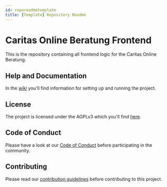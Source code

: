 ```yaml
---
id: reporeadmetemplate
title: [Template] Repository Readme
---
```


# Caritas Online Beratung Frontend
This is the repository containing all frontend logic for the Caritas Online Beratung.

## Help and Documentation
In the [wiki](https://github.com/CaritasDeutschland/.github/wiki/Online-Beratung) you'll find information for setting up and running the project.

## License
The project is licensed under the AGPLv3 which you'll find [here](LICENSE.md).

## Code of Conduct
Please have a look at our [Code of Conduct](https://github.com/CaritasDeutschland/.github/blob/master/CODE_OF_CONDUCT.md) before participating in the community.

## Contributing
Please read our [contribution guidelines](https://github.com/CaritasDeutschland/.github/blob/master/CONTRIBUTING.md) before contributing to this project.